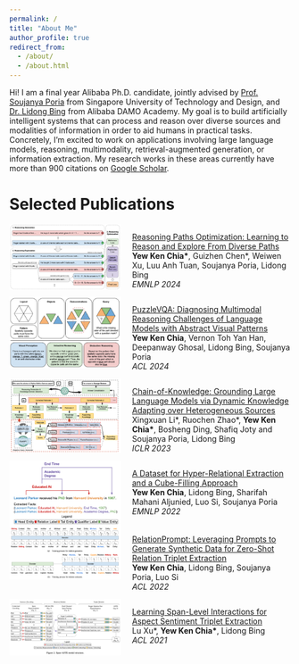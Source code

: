 ```yaml
---
permalink: /
title: "About Me"
author_profile: true
redirect_from:
  - /about/
  - /about.html
---
```


Hi! I am a final year Alibaba Ph.D. candidate, jointly advised
by [Prof. Soujanya Poria](https://soujanyaporia.github.io) from Singapore University of
Technology and Design, and [Dr. Lidong Bing](https://lidongbing.github.io) from Alibaba DAMO Academy. My goal is to
build artificially intelligent
systems that can process and reason over diverse sources and modalities of information in order to aid humans in
practical tasks. Concretely, I’m excited to work on applications involving large language models, reasoning,
multimodality, retrieval-augmented generation, or information extraction. My research works in these areas currently
have more than 900 citations on [Google Scholar](https://scholar.google.com/citations?hl=en&user=_sIxF3wAAAAJ).

Selected Publications
======

<div style="display: flex; align-items: flex-start;">
<img src="images/paper_rpo.png" alt="Reasoning Paths Optimization" style="width: 200px; margin-right: 20px;">
<p>
   <a href="https://reasoning-paths.github.io"> Reasoning Paths Optimization: Learning to Reason and Explore From Diverse Paths</a> 
   <br> <strong>Yew Ken Chia*</strong>, Guizhen Chen*, Weiwen Xu, Luu Anh Tuan, Soujanya Poria, Lidong Bing
   <br> <em>EMNLP 2024</em>
</p>
</div>

<div style="display: flex; align-items: flex-start;">
<img src="images/paper_puzzlevqa.png" alt="PuzzleVQA" style="width: 200px; margin-right: 20px;">
<p>
   <a href="https://puzzlevqa.github.io"> PuzzleVQA: Diagnosing Multimodal Reasoning Challenges of Language Models with Abstract Visual Patterns </a> 
   <br> <strong>Yew Ken Chia</strong>, Vernon Toh Yan Han, Deepanway Ghosal, Lidong Bing, Soujanya Poria
   <br> <em>ACL 2024</em>
</p>
</div>

<div style="display: flex; align-items: flex-start;">
<img src="images/paper_cok.png" alt="Chain of Knowledge" style="width: 200px; margin-right: 20px;">
<p>
   <a href="https://openreview.net/forum?id=cPgh4gWZlz"> Chain-of-Knowledge: Grounding Large Language Models via Dynamic Knowledge Adapting over Heterogeneous Sources </a> 
   <br> Xingxuan Li*, Ruochen Zhao*, <strong>Yew Ken Chia*</strong>, Bosheng Ding, Shafiq Joty and Soujanya Poria, Lidong Bing
   <br> <em>ICLR 2023</em>
</p>
</div>

<div style="display: flex; align-items: flex-start;">
<img src="images/paper_hyperred.png" alt="Hyper-Relational Extraction" style="width: 200px; margin-right: 20px;">
<p>
   <a href="https://aclanthology.org/2022.emnlp-main.688/"> A Dataset for Hyper-Relational Extraction and a Cube-Filling Approach </a> 
   <br> <strong>Yew Ken Chia</strong>, Lidong Bing, Sharifah Mahani Aljunied, Luo Si, Soujanya Poria
   <br> <em>EMNLP 2022</em>
</p>
</div>

<div style="display: flex; align-items: flex-start;">
<img src="images/paper_relationprompt.png" alt="RelationPrompt" style="width: 200px; margin-right: 20px;">
<p>
   <a href="https://aclanthology.org/2022.findings-acl.5/"> RelationPrompt: Leveraging Prompts to Generate Synthetic Data for Zero-Shot Relation Triplet Extraction </a> 
   <br> <strong>Yew Ken Chia</strong>, Lidong Bing, Soujanya Poria, Luo Si
   <br> <em>ACL 2022</em>
</p>
</div>

<div style="display: flex; align-items: flex-start;">
<img src="images/paper_span_aste.png" alt="Span-ASTE" style="width: 200px; margin-right: 20px;">
<p>
   <a href="https://aclanthology.org/2021.acl-long.367/"> Learning Span-Level Interactions for Aspect Sentiment Triplet Extraction </a> 
   <br> Lu Xu*, <strong>Yew Ken Chia*</strong>, Lidong Bing
   <br> <em>ACL 2021</em>
</p>
</div>